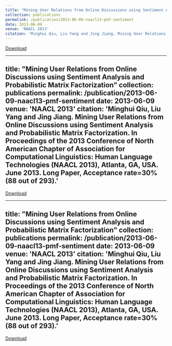 ```yaml
---
title: "Mining User Relations from Online Discussions using Sentiment Analysis and Probabilistic Matrix Factorization"
collection: publications
permalink: /publication/2013-06-09-naacl13-pmf-sentiment
date: 2013-06-09
venue: 'NAACL 2013'
citation: 'Minghui Qiu, Liu Yang and Jing Jiang. Mining User Relations from Online Discussions using Sentiment Analysis and Probabilistic Matrix Factorization. In Proceedings of the 2013 Conference of North American Chapter of Association for Computational Linguistics: Human Language Technologies (NAACL 2013), Atlanta, GA, USA. June 2013. Long Paper, Acceptance rate=30% (88 out of 293).'
---
```


<a href='http://yangliuy.github.io/files/papers/13-NAACL-PMF.pdf'>Download</a>

---
title: "Mining User Relations from Online Discussions using Sentiment Analysis and Probabilistic Matrix Factorization"
collection: publications
permalink: /publication/2013-06-09-naacl13-pmf-sentiment
date: 2013-06-09
venue: 'NAACL 2013'
citation: 'Minghui Qiu, Liu Yang and Jing Jiang. Mining User Relations from Online Discussions using Sentiment Analysis and Probabilistic Matrix Factorization. In Proceedings of the 2013 Conference of North American Chapter of Association for Computational Linguistics: Human Language Technologies (NAACL 2013), Atlanta, GA, USA. June 2013. Long Paper, Acceptance rate=30% (88 out of 293).'
---

<a href='http://yangliuy.github.io/files/papers/13-NAACL-PMF.pdf'>Download</a>

---
title: "Mining User Relations from Online Discussions using Sentiment Analysis and Probabilistic Matrix Factorization"
collection: publications
permalink: /publication/2013-06-09-naacl13-pmf-sentiment
date: 2013-06-09
venue: 'NAACL 2013'
citation: 'Minghui Qiu, Liu Yang and Jing Jiang. Mining User Relations from Online Discussions using Sentiment Analysis and Probabilistic Matrix Factorization. In Proceedings of the 2013 Conference of North American Chapter of Association for Computational Linguistics: Human Language Technologies (NAACL 2013), Atlanta, GA, USA. June 2013. Long Paper, Acceptance rate=30% (88 out of 293).'
---

<a href='http://yangliuy.github.io/files/papers/13-NAACL-PMF.pdf'>Download</a>
